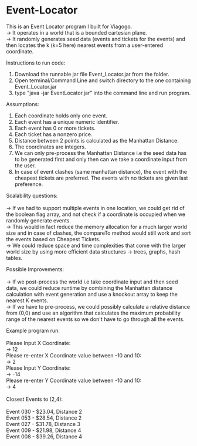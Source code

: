 # Event-Locator
This is an Event Locator program I built for Viagogo. <br />
-> It operates in a world that is a bounded cartesian plane. <br />
-> It randomly generates seed data (events and tickets for the events) and then locates the k (k=5 here) nearest events from a user-entered coordinate. <br />

Instructions to run code:
1. Download the runnable jar file Event_Locator.jar from the folder.
2. Open terminal/Command Line and switch directory to the one containing Event_Locator.jar
3. type "java -jar EventLocator.jar" into the command line and run program.

Assumptions: 
1. Each coordinate holds only one event.
2. Each event has a unique numeric identifier.
3. Each event has 0 or more tickets.
4. Each ticket has a nonzero price.
5. Distance between 2 points is calculated as the Manhattan Distance.
6. The coordinates are integers.
7. We can only pre-process the Manhattan Distance i.e the seed data has to be generated first and only then can we take a coordinate input from the user.
8. In case of event clashes (same manhattan distance), the event with the cheapest tickets are preferred. The events with no tickets are given last preference.

Scalability questions: <br /> <br />
-> If we had to support multiple events in one location, we could get rid of the boolean flag array, and not check if a coordinate is occupied when we randomly generate events.  <br />
-> This would in fact reduce the memory allocation for a much larger world size and in case of clashes, the compareTo method would still work and sort the events based on Cheapest Tickets. <br />
-> We could reduce space and time complexities that come with the larger world size by using more efficient data structures -> trees, graphs, hash tables. <br />

Possible Improvements: <br /> <br />
-> If we post-process the world i.e take coordinate input and then seed data, we could reduce runtime by combining the Manhattan distance calculation with event generation and use a knockout array to keep the nearest K events. <br />
-> If we have to pre-process, we could possibly calculate a relative distance from (0,0) and use an algorithm that calculates the maximum probability range of the nearest events so we don't have to go through all the events. <br />

Example program run: <br />
<br />
Please Input X Coordinate: <br />
-> 12<br />
Please re-enter X Coordinate value between -10 and 10: <br />
-> 2<br />
Please Input Y Coordinate: <br />
-> -14<br />
Please re-enter Y Coordinate value between -10 and 10: <br />
-> 4<br />
<br />
Closest Events to (2,4):<br /> 
<br />
Event 030 - $23.04, Distance 2<br />
Event 053 - $28.54, Distance 2<br />
Event 027 - $31.78, Distance 3<br />
Event 009 - $21.98, Distance 4<br />
Event 008 - $39.26, Distance 4<br />




